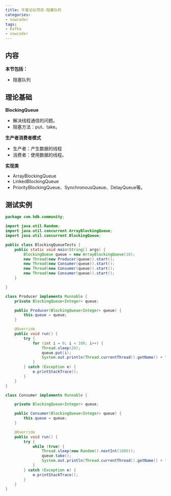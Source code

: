 ```yaml
---
title: 牛客论坛项目-阻塞队列
categories:
- nowcoder
tags:
- Kafka
- nowcoder
---
```

<meta name="referrer" content="no-referrer"/>

## 内容

**本节包括：**

- 阻塞队列

<!--more-->

## 理论基础

**BlockingQueue**

- 解决线程通信的问题。
- 阻塞方法：put、take。

**生产者消费者模式**

- 生产者：产生数据的线程
- 消费者：使用数据的线程。

**实现类**

- ArrayBlockingQueue
- LinkedBlockingQueue
- PriorityBlockingQueue、SynchronousQueue、DelayQueue等。

## 测试实例

~~~java
package com.hdb.community;

import java.util.Random;
import java.util.concurrent.ArrayBlockingQueue;
import java.util.concurrent.BlockingQueue;

public class BlockingQueueTests {
    public static void main(String[] args) {
        BlockingQueue queue = new ArrayBlockingQueue(10);
        new Thread(new Producer(queue)).start();
        new Thread(new Consumer(queue)).start();
        new Thread(new Consumer(queue)).start();
        new Thread(new Consumer(queue)).start();
    }

}

class Producer implements Runnable {
    private BlockingQueue<Integer> queue;

    public Producer(BlockingQueue<Integer> queue) {
        this.queue = queue;
    }

    @Override
    public void run() {
        try {
            for (int i = 0; i < 100; i++) {
                Thread.sleep(20);
                queue.put(i);
                System.out.println(Thread.currentThread().getName() + "生产:" + queue.size());
            }
        } catch (Exception e) {
            e.printStackTrace();
        }
    }
}

class Consumer implements Runnable {

    private BlockingQueue<Integer> queue;

    public Consumer(BlockingQueue<Integer> queue) {
        this.queue = queue;
    }

    @Override
    public void run() {
        try {
            while (true) {
                Thread.sleep(new Random().nextInt(1000));
                queue.take();
                System.out.println(Thread.currentThread().getName() + "消费:" + queue.size());
            }
        } catch (Exception e) {
            e.printStackTrace();
        }
    }
}
~~~

